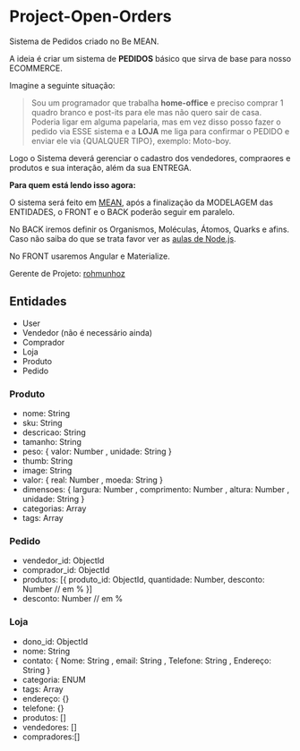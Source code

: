 # Project-Open-Orders

Sistema de Pedidos criado no Be MEAN.

A ideia é criar um sistema de **PEDIDOS** básico que sirva de base para nosso ECOMMERCE.

Imagine a seguinte situação:

> Sou um programador que trabalha **home-office** e preciso comprar 1 quadro branco e post-its para ele mas não quero sair de casa. Poderia ligar em alguma papelaria, mas em vez disso posso fazer o pedido via ESSE sistema e a **LOJA** me liga para confirmar o PEDIDO e enviar ele via {QUALQUER TIPO}, exemplo: Moto-boy.

Logo o Sistema deverá gerenciar o cadastro dos vendedores, compraores e produtos e sua interação, além da sua ENTREGA.


**Para quem está lendo isso agora:**

O sistema será feito em [MEAN](http://webschool.io/bemean), após a finalização da MODELAGEM das ENTIDADES, o FRONT e o BACK poderão seguir em paralelo.

No BACK iremos definir os Organismos, Moléculas, Átomos, Quarks e afins. Caso não saiba do que se trata favor ver as [aulas de Node.js](https://www.youtube.com/playlist?list=PL77JVjKTJT2hP_lxL88oDo2rJvOskpGfJ).

No FRONT usaremos Angular e Materialize.

Gerente de Projeto: [rohmunhoz](https://github.com/rohmunhoz)

## Entidades

- User
- Vendedor (não é necessário ainda)
- Comprador
- Loja
- Produto
- Pedido

### Produto

- nome: String
- sku: String
- descricao: String
- tamanho: String
- peso: {
    valor: Number
  , unidade: String
  }
- thumb: String
- image: String
- valor: {
    real: Number
  , moeda: String
  }
- dimensoes: {
    largura: Number
  , comprimento: Number
  , altura: Number
  , unidade: String
  }
- categorias: Array
- tags: Array


### Pedido

- vendedor_id: ObjectId
- comprador_id: ObjectId
- produtos: [{
    produto_id: ObjectId,
    quantidade: Number,
    desconto: Number // em %
  }]
- desconto: Number // em %

### Loja

- dono_id: ObjectId
- nome: String
- contato: {
    Nome: String
  , email: String
  , Telefone: String
  , Endereço: String
  }
- categoria: ENUM
- tags: Array
- endereço: {}
- telefone: {}
- produtos: []
- vendedores: []
- compradores:[]

